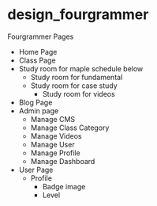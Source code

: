 # design_fourgrammer
Fourgrammer Pages

- Home Page
- Class Page
- Study room for maple schedule below
  - Study room for fundamental
  - Study room for case study
    - Study room for videos
- Blog Page
- Admin page
  - Manage CMS 
  - Manage Class Category
  - Manage Videos
  - Manage User
  - Manage Profile
  - Manage Dashboard
- User Page
  - Profile
    - Badge image
    - Level
